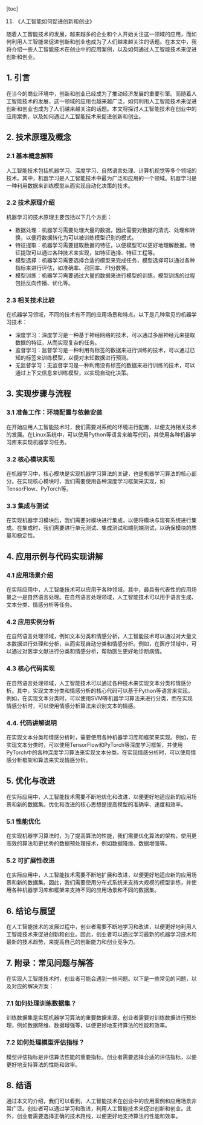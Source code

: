 
[toc]                    
                
                
11. 《人工智能如何促进创新和创业》

随着人工智能技术的发展，越来越多的企业和个人开始关注这一领域的应用，而如何利用人工智能来促进创新和创业也成为了人们越来越关注的话题。在本文中，我将介绍一些人工智能技术在创业中的应用案例，以及如何通过人工智能技术来促进创新和创业。

## 1. 引言

在当今的商业环境中，创新和创业已经成为了推动经济发展的重要引擎。而随着人工智能技术的发展，这一领域的应用也越来越广泛，如何利用人工智能技术来促进创新和创业也成为了人们越来越关注的话题。本文将探讨人工智能技术在创业中的应用案例，以及如何通过人工智能技术来促进创新和创业。

## 2. 技术原理及概念

### 2.1 基本概念解释

人工智能技术包括机器学习、深度学习、自然语言处理、计算机视觉等多个领域的技术。其中，机器学习是人工智能技术中最为广泛和应用的一个领域。机器学习是一种利用数据来训练模型从而实现自动化决策的技术。

### 2.2 技术原理介绍

机器学习的技术原理主要包括以下几个方面：

- 数据处理：机器学习需要处理大量的数据，因此需要对数据的清洗、处理和转换，以便将数据转化为可以被训练模型识别的模式。
- 特征提取：机器学习需要提取数据的特征，以便模型可以更好地理解数据。特征提取可以通过各种技术来实现，如特征选择、特征工程等。
- 模型选择：机器学习需要选择合适的模型来完成任务，模型选择可以通过各种指标来进行评估，如准确率、召回率、F1分数等。
- 模型训练：机器学习需要通过大量的数据来进行模型的训练，模型训练的过程包括反向传播、优化等。

### 2.3 相关技术比较

在机器学习领域，不同的技术有不同的应用场景和特点。以下是几种常见的机器学习技术：

- 深度学习：深度学习是一种基于神经网络的技术，可以通过多层神经元来提取数据的特征，从而实现复杂的任务。
- 监督学习：监督学习是一种利用有标签的数据来进行训练的技术，可以通过已知的标签来训练模型，以便对未知数据进行预测。
- 无监督学习：无监督学习是一种利用没有标签的数据来进行训练的技术，可以通过上下文信息来训练模型，以实现自动化决策。

## 3. 实现步骤与流程

### 3.1 准备工作：环境配置与依赖安装

在开始应用人工智能技术时，我们需要对系统的环境进行配置，以便支持相关技术的发展。在Linux系统中，可以使用Python等语言来编写代码，并使用各种机器学习库来实现机器学习任务。

### 3.2 核心模块实现

在机器学习中，核心模块是实现机器学习算法的关键，也是机器学习算法的核心部分。在实现核心模块时，我们需要使用各种深度学习框架来实现，如TensorFlow、PyTorch等。

### 3.3 集成与测试

在实现机器学习模块后，我们需要对模块进行集成，以便将模块与现有系统进行集成。在集成时，我们需要进行单元测试、集成测试和端到端测试，以确保模块的质量和稳定性。

## 4. 应用示例与代码实现讲解

### 4.1 应用场景介绍

在实际应用中，人工智能技术可以应用于各种领域。其中，最具有代表性的应用场景之一是自然语言处理。在自然语言处理领域，人工智能技术可以用于语言生成、文本分类、情感分析等任务。

### 4.2 应用实例分析

在自然语言处理领域，例如文本分类和情感分析，人工智能技术可以通过对大量文本数据进行处理和分析，从而实现自动分类和情感分析。例如，在医疗领域中，可以通过对医学文献进行分类和情感分析，帮助医生更好地诊断病情。

### 4.3 核心代码实现

在自然语言处理领域，人工智能技术可以通过各种技术来实现文本分类和情感分析。其中，实现文本分类和情感分析的核心代码可以基于Python等语言来实现。例如，在实现文本分类时，可以使用SVM等机器学习算法来进行分类，而在实现情感分析时，可以使用情感分析算法来识别文本的情感。

### 4.4. 代码讲解说明

在实现文本分类和情感分析时，需要使用各种机器学习库和框架来实现。例如，在实现文本分类时，可以使用TensorFlow和PyTorch等深度学习框架，并使用PyTorch中的各种深度学习算法来实现文本分类。在实现情感分析时，可以使用情感分析框架和算法来实现情感分析。

## 5. 优化与改进

在实际应用中，人工智能技术需要不断地优化和改进，以便更好地适应新的应用场景和新的数据集。优化和改进的核心思想是提高模型的准确率、速度和效率。

### 5.1 性能优化

在实现机器学习算法时，为了提高算法的性能，我们需要优化算法的架构，使用更高效的算法和更优秀的数据预处理技术，例如数据降维、数据增强等。

### 5.2 可扩展性改进

在实际应用中，人工智能技术需要不断地扩展和改进，以便更好地适应新的应用场景和新的数据集。因此，我们需要使用分布式系统来支持大规模的模型训练，并使用各种机器学习库和框架来支持不同的应用场景和不同的数据集。

## 6. 结论与展望

在人工智能技术的发展过程中，创业者需要不断地学习和改进，以便更好地利用人工智能技术来促进创新和创业。因此，创业者可以通过学习最新的机器学习技术和最新的技术趋势，来提高自己的创新能力和创业竞争力。

## 7. 附录：常见问题与解答

在实现人工智能技术时，创业者可能会遇到一些问题。以下是一些常见的问题，以及对应的解决方案：

### 7.1 如何处理训练数据集？

训练数据集是实现机器学习算法的重要数据来源。创业者需要对训练数据进行预处理，例如数据降维、数据增强等，以便更好地支持算法的性能和效率。

### 7.2 如何处理模型评估指标？

模型评估指标是评估算法性能的重要指标。创业者需要选择合适的评估指标，以便更好地支持算法的性能和效率。

## 8. 结语

通过本文的介绍，我们可以看到，人工智能技术在创业中的应用案例和应用场景非常广泛。创业者可以通过学习和改进，利用人工智能技术来促进创新和创业。此外，创业者需要选择正确的技术路线，以便更好地支持算法的性能和效率。

